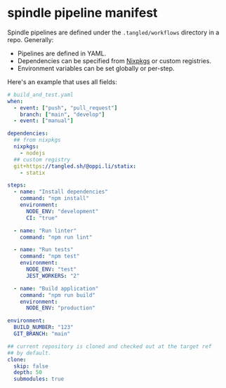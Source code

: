 # spindle pipeline manifest

Spindle pipelines are defined under the `.tangled/workflows` directory in a
repo. Generally:

* Pipelines are defined in YAML.
* Dependencies can be specified from
[Nixpkgs](https://search.nixos.org) or custom registries.
* Environment variables can be set globally or per-step.

Here's an example that uses all fields:

```yaml
# build_and_test.yaml
when:
  - event: ["push", "pull_request"]
    branch: ["main", "develop"]
  - event: ["manual"]

dependencies:
  ## from nixpkgs
  nixpkgs:
    - nodejs
  ## custom registry
  git+https://tangled.sh/@oppi.li/statix:
    - statix

steps:
  - name: "Install dependencies"
    command: "npm install"
    environment:
      NODE_ENV: "development"
      CI: "true"

  - name: "Run linter"
    command: "npm run lint"

  - name: "Run tests"
    command: "npm test"
    environment:
      NODE_ENV: "test"
      JEST_WORKERS: "2"

  - name: "Build application"
    command: "npm run build"
    environment:
      NODE_ENV: "production"

environment:
  BUILD_NUMBER: "123"
  GIT_BRANCH: "main"

## current repository is cloned and checked out at the target ref
## by default.
clone:
  skip: false
  depth: 50
  submodules: true
```
